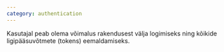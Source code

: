 ```yaml
---
category: authentication
---
```

Kasutajal peab olema võimalus rakendusest välja logimiseks ning kõikide
ligipääsuvõtmete (tokens) eemaldamiseks.
